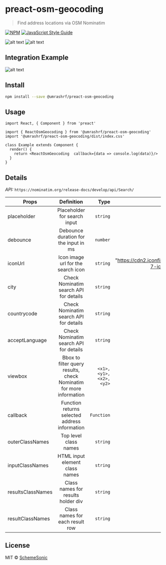 # preact-osm-geocoding

> Find address locations via OSM Nominatim

[![NPM](https://img.shields.io/npm/v/@umrashrf/preact-osm-geocoding.svg)](https://www.npmjs.com/package/@umrashrf/preact-osm-geocoding) [![JavaScript Style Guide](https://img.shields.io/badge/code_style-standard-brightgreen.svg)](https://standardjs.com)

![alt text](./images/search.png)
![alt text](./images/result.png)
## Integration Example
![alt text](./images/integration.gif)
## Install

```bash
npm install --save @umrashrf/preact-osm-geocoding
```

## Usage

```tsx
import React, { Component } from 'preact'

import { ReactOsmGeocoding } from '@umrashrf/preact-osm-geocoding'
import '@umrashrf/preact-osm-geocoding/dist/index.css'

class Example extends Component {
  render() {
    return <ReactOsmGeocoding  callback={data => console.log(data)}/>
  }
}
```
## Details
*API:* ```https://nominatim.org/release-docs/develop/api/Search/```

| Props        | Definition     | Type  | Default  |
| ------------- |:-------------:| -----:|-----:|
| placeholder   | Placeholder for search input          | `string` | "Enter address" |
| debounce      | Debounce duration for the input in ms | `number` | 1000 |
| iconUrl       | Icon image url for the search icon    | `string` |  "https://cdn2.iconfinder.com/data/icons/ios-7-icons/50/search-512.png"|
| city          | Check Nominatim search API for details| `string` | "" |
| countrycode   | Check Nominatim search API for details | `string` | "tr" |
| acceptLanguage| Check Nominatim search API for details | `string` | "tr" |
| viewbox       | Bbox to filter query results, check Nominatim for more information | `<x1>,<y1>,<x2>,<y2>` | "" |
| callback      | Function returns selected address information | `Function` | undefined |
| outerClassNames      | Top level class names | `string` | undefined |
| inputClassNames      | HTML input element class names | `string` | undefined |
| resultsClassNames      | Class names for results holder div | `string` | undefined |
| resultClassNames      | Class names for each result row | `string` | undefined |

## License

MIT © [SchemeSonic](https://github.com/SchemeSonic)
